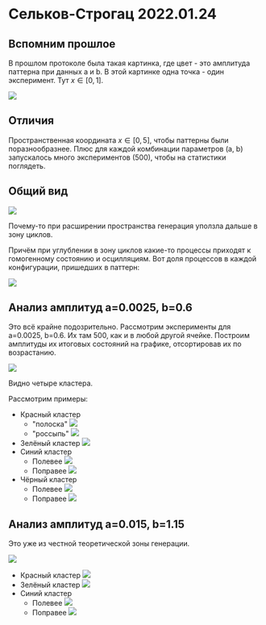 # Сельков-Строгац 2022.01.24

## Вспомним прошлое

В прошлом протоколе была такая картинка, где цвет - это амплитуда паттерна при данных a и b. В этой картинке одна точка - один эксперимент. Тут $x \in [0, 1]$.

![](pics/diagram_old.png)


## Отличия
Пространственная координата $x \in [0, 5]$, чтобы паттерны были поразнообразнее. Плюс для каждой комбинации параметров (a, b) запускалось много экспериментов (500), чтобы на статистики поглядеть.

## Общий вид

![](pics/mean_amp.png)

Почему-то при расширении пространства генерация уползла дальше в зону циклов.

Причём при углублении в зону циклов какие-то процессы приходят к гомогенному состоянию и осцилляциям. Вот доля процессов в каждой конфигурации, пришедших в паттерн:

![](pics/pattern_ratio.png)


## Анализ амплитуд a=0.0025, b=0.6

Это всё крайне подозрительно. Рассмотрим эксперименты для a=0.0025, b=0.6. Их там 500, как и в любой другой ячейке. Построим амплитуды их итоговых состояний на графике, отсортировав их по возрастанию.

![](pics/amps_hopf.png)

Видно четыре кластера.

Рассмотрим примеры:

* Красный кластер
  * "полоска"
    ![](pics/3_reg.png)
  * "россыпь"
    ![](pics/3_shit.png)
* Зелёный кластер
  ![](pics/3_5_reg.png)
* Синий кластер
    * Полевее
        ![](pics/1_shit_left.png)
    * Поправее
        ![](pics/1_shit_right.png)
* Чёрный кластер
  * Полевее
        ![](pics/2_left.png)
  * Поправее
        ![](pics/2_right.png)


## Анализ амплитуд a=0.015, b=1.15
Это уже из честной теоретической зоны генерации.


![](pics/amps_norm.png)

* Красный кластер
    ![](pics/norm_4.5.png)
* Зелёный кластер
    ![](pics/norm_5.png)
* Синий кластер
    * Полевее
        ![](pics/norm_5_5_left.png)
    * Поправее
        ![](pics/norm_5_5_right.png)